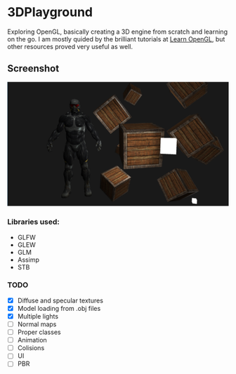 # 3DPlayground
Exploring OpenGL, basically creating a 3D engine from scratch and learning on the go. I am mostly quided by the brilliant tutorials at [Learn OpenGL](https://learnopengl.com/), but other resources proved very useful as well. 

## Screenshot
![Screenshot](Screenshot.PNG)

### Libraries used:
* GLFW
* GLEW
* GLM
* Assimp
* STB

### TODO
- [x] Diffuse and specular textures
- [x] Model loading from .obj files
- [x] Multiple lights
- [ ] Normal maps
- [ ] Proper classes
- [ ] Animation
- [ ] Colisions
- [ ] UI
- [ ] PBR
